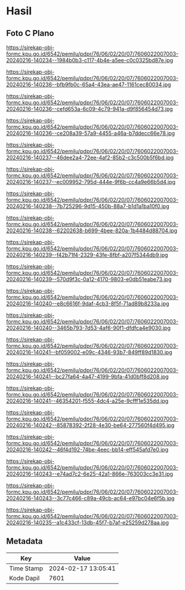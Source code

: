 # Hasil

## Foto C Plano

https://sirekap-obj-formc.kpu.go.id/6542/pemilu/pdpr/76/06/02/20/07/7606022007003-20240216-140234--1984b0b3-c117-4b4e-a5ee-c0c0325bd87e.jpg

https://sirekap-obj-formc.kpu.go.id/6542/pemilu/pdpr/76/06/02/20/07/7606022007003-20240216-140236--bfb9fb0c-65a4-43ea-ae47-1161cec80034.jpg

https://sirekap-obj-formc.kpu.go.id/6542/pemilu/pdpr/76/06/02/20/07/7606022007003-20240216-140236--cefd653a-6c09-4c79-941a-d9f856454d73.jpg

https://sirekap-obj-formc.kpu.go.id/6542/pemilu/pdpr/76/06/02/20/07/7606022007003-20240216-140236--ce208a39-57a9-4455-a46a-b7ddecc66e78.jpg

https://sirekap-obj-formc.kpu.go.id/6542/pemilu/pdpr/76/06/02/20/07/7606022007003-20240216-140237--46dee2a4-72ee-4af2-85b2-c3c500b5f6bd.jpg

https://sirekap-obj-formc.kpu.go.id/6542/pemilu/pdpr/76/06/02/20/07/7606022007003-20240216-140237--ec009952-795d-444e-9f6b-cc4a9e66b5d4.jpg

https://sirekap-obj-formc.kpu.go.id/6542/pemilu/pdpr/76/06/02/20/07/7606022007003-20240216-140238--7b725296-9d15-450b-88a7-b1d1a1ba10f0.jpg

https://sirekap-obj-formc.kpu.go.id/6542/pemilu/pdpr/76/06/02/20/07/7606022007003-20240216-140238--62202638-b699-4bee-820a-1b4484d88704.jpg

https://sirekap-obj-formc.kpu.go.id/6542/pemilu/pdpr/76/06/02/20/07/7606022007003-20240216-140239--f42b71f4-2329-43fe-8fbf-a207f5344db9.jpg

https://sirekap-obj-formc.kpu.go.id/6542/pemilu/pdpr/76/06/02/20/07/7606022007003-20240216-140239--570d9f3c-0a12-4170-9803-e0db51eabe73.jpg

https://sirekap-obj-formc.kpu.go.id/6542/pemilu/pdpr/76/06/02/20/07/7606022007003-20240216-140240--e8c6616f-9daf-4cb3-8f5f-71ad89b8233a.jpg

https://sirekap-obj-formc.kpu.go.id/6542/pemilu/pdpr/76/06/02/20/07/7606022007003-20240216-140240--3465b793-7d53-4af6-90f1-dfdfca4e9030.jpg

https://sirekap-obj-formc.kpu.go.id/6542/pemilu/pdpr/76/06/02/20/07/7606022007003-20240216-140241--bf059002-e09c-4346-93b7-849ff89d1830.jpg

https://sirekap-obj-formc.kpu.go.id/6542/pemilu/pdpr/76/06/02/20/07/7606022007003-20240216-140241--bc27fa64-4a47-4199-9bfa-41d0bff8d208.jpg

https://sirekap-obj-formc.kpu.go.id/6542/pemilu/pdpr/76/06/02/20/07/7606022007003-20240216-140241--46354201-f555-4dc4-a25e-9cfff1e535dd.jpg

https://sirekap-obj-formc.kpu.go.id/6542/pemilu/pdpr/76/06/02/20/07/7606022007003-20240216-140242--85878392-2f28-4e30-be64-277560f4d495.jpg

https://sirekap-obj-formc.kpu.go.id/6542/pemilu/pdpr/76/06/02/20/07/7606022007003-20240216-140242--46f4d192-74be-4eec-bb14-eff545afd7e0.jpg

https://sirekap-obj-formc.kpu.go.id/6542/pemilu/pdpr/76/06/02/20/07/7606022007003-20240216-140243--e74ad7c2-6e25-42a1-866e-763003cc3e31.jpg

https://sirekap-obj-formc.kpu.go.id/6542/pemilu/pdpr/76/06/02/20/07/7606022007003-20240216-140243--3c77c466-c89a-49cb-ac64-e97bc04e6f5b.jpg

https://sirekap-obj-formc.kpu.go.id/6542/pemilu/pdpr/76/06/02/20/07/7606022007003-20240216-140235--a1c433cf-13db-45f7-b7af-e25259d278aa.jpg


## Metadata

| Key        | Value               |
| ---------- | ------------------- |
| Time Stamp | 2024-02-17 13:05:41 |
| Kode Dapil | 7601                |



